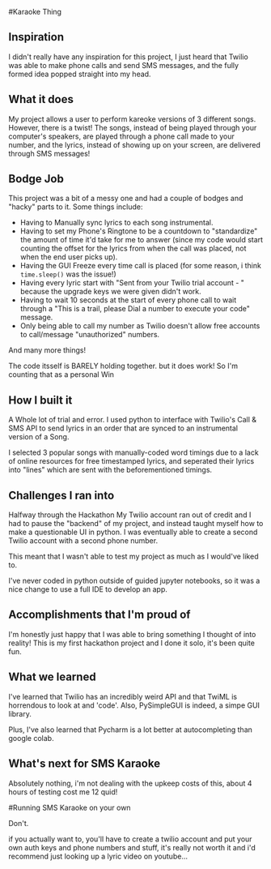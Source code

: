 #Karaoke Thing

## Inspiration

I didn't really have any inspiration for this project, I just heard that Twilio was able to make phone calls and send SMS messages, and the fully formed idea popped straight into my head.

## What it does
My project allows a user to perform kareoke versions of 3 different songs.
However, there is a twist! 
The songs, instead of being played through your computer's speakers, are played through a phone call made to your number, and the lyrics, instead of showing up on your screen, are delivered through SMS messages!

## Bodge Job

This project was a bit of a messy one and had a couple of bodges and "hacky" parts to it.
Some things include:
- Having to Manually sync lyrics to each song instrumental.
- Having to set my Phone's Ringtone to be a countdown to "standardize" the amount of time it'd take for me to answer (since my code would start counting the offset for the lyrics from when the call was placed, not when the end user picks up).
- Having the GUI Freeze every time call is placed (for some reason, i think ```time.sleep()``` was the issue!)
- Having every lyric start with "Sent from your Twilio trial account - " because the upgrade keys we were given didn't work.
- Having to wait 10 seconds at the start of every phone call to wait through a "This is a trail, please Dial a number to execute your code" message.
- Only being able to call my number as Twilio doesn't allow free accounts to call/message "unauthorized" numbers.

And many more things!

The code itsself is BARELY holding together. but it does work! So I'm counting that as a personal Win


## How I built it
A Whole lot of trial and error.
I used python to interface with Twilio's Call & SMS API to send lyrics in an order that are synced to an instrumental version of a Song.

I selected 3 popular songs with manually-coded word timings due to a lack of online resources for free timestamped lyrics, and seperated their lyrics into "lines" which are sent with the beforementioned timings.

## Challenges I ran into

Halfway through the Hackathon My Twilio account ran out of credit and I had to pause the "backend" of  my project, and instead taught myself how to make a questionable UI in python.
I was eventually able to create a second Twilio account with a second phone number.

This meant that I wasn't able to test my project as much as I would've liked to.

I've never coded in python outside of guided jupyter notebooks, so it was a nice change to use a full IDE to develop an app.

## Accomplishments that I'm proud of

I'm honestly just happy that I was able to bring something I thought of into reality!
This is my first hackathon project and I done it solo, it's been quite fun.

## What we learned

I've learned that Twilio has an incredibly weird API and that TwiML is horrendous to look at and 'code'.
Also, PySimpleGUI is indeed, a simpe GUI library.

Plus, I've also learned that Pycharm is a lot better at autocompleting than google colab.

## What's next for SMS Karaoke

Absolutely nothing, i'm not dealing with the upkeep costs of this, about 4 hours of testing cost me 12 quid!



#Running SMS Karaoke on your own

Don't. 

if you actually want to, you'll have to create a twilio account and put your own auth keys and phone numbers and stuff, it's really not worth it and i'd recommend just looking
up a lyric video on youtube...

